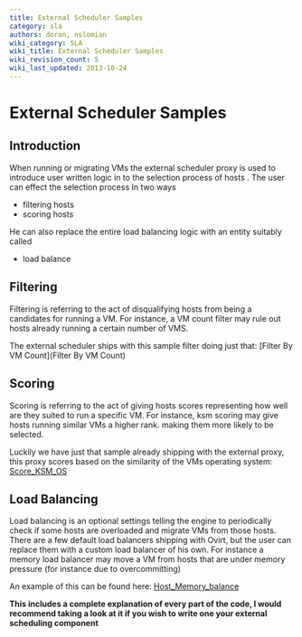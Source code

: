 ```yaml
---
title: External Scheduler Samples
category: sla
authors: doron, nslomian
wiki_category: SLA
wiki_title: External Scheduler Samples
wiki_revision_count: 5
wiki_last_updated: 2013-10-24
---
```


# External Scheduler Samples

## Introduction

When running or migrating VMs the external scheduler proxy is used to introduce user written logic in to the selection process of hosts . The user can effect the selection process In two ways

*   filtering hosts
*   scoring hosts

He can also replace the entire load balancing logic with an entity suitably called

*   load balance

## Filtering

Filtering is referring to the act of disqualifying hosts from being a candidates for running a VM. For instance, a VM count filter may rule out hosts already running a certain number of VMS.

The external scheduler ships with this sample filter doing just that: [Filter By VM Count](Filter By VM Count)

## Scoring

Scoring is referring to the act of giving hosts scores representing how well are they suited to run a specific VM. For instance, ksm scoring may give hosts running similar VMs a higher rank. making them more likely to be selected.

Luckily we have just that sample already shipping with the external proxy, this proxy scores based on the similarity of the VMs operating system: [Score_KSM_OS](Score_KSM_OS)

## Load Balancing

Load balancing is an optional settings telling the engine to periodically check if some hosts are overloaded and migrate VMs from those hosts. There are a few default load balancers shipping with Ovirt, but the user can replace them with a custom load balancer of his own. For instance a memory load balancer may move a VM from hosts that are under memory pressure (for instance due to overcommitting)

An example of this can be found here: [Host_Memory_balance](Host_Memory_balance)

**This includes a complete explanation of every part of the code, I would recommend taking a look at it if you wish to write one your external scheduling component**

